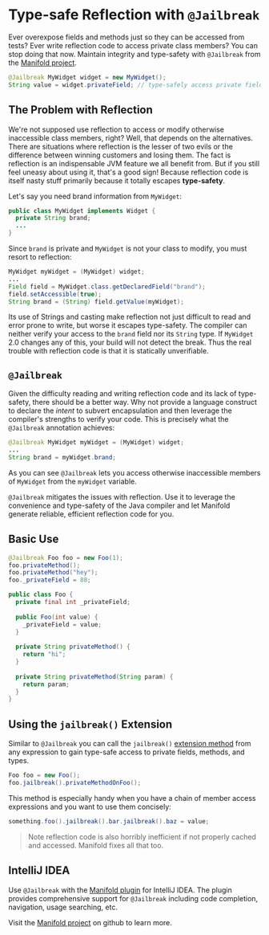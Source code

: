 # Type-safe Reflection with `@Jailbreak`

Ever overexpose fields and methods just so they can be accessed from tests? Ever write reflection code to access
private class members? You can stop doing that now. Maintain integrity and type-safety with `@Jailbreak` from the
[Manifold project](https://github.com/manifold-systems/manifold).

```java
@Jailbreak MyWidget widget = new MyWidget();
String value = widget.privateField; // type-safely access private fields and methods 
```

## The Problem with Reflection

We're not supposed use reflection to access or modify otherwise inaccessible class members, right?  Well, that depends on the
alternatives. There are situations where reflection is the lesser of two evils or the difference between winning customers
and losing them. The fact is reflection is an indispensable JVM feature we all benefit from.  But if you still feel
uneasy about using it, that's a good sign!  Because reflection code is itself nasty stuff primarily because it totally
escapes **type-safety**.

Let's say you need brand information from `MyWidget`:
```java
public class MyWidget implements Widget {
  private String brand;
  ...
}
```  

Since `brand` is private and `MyWidget` is not your class to modify, you must resort to reflection:
```java
MyWidget myWidget = (MyWidget) widget;
...
Field field = MyWidget.class.getDeclaredField("brand");
field.setAccessible(true);
String brand = (String) field.getValue(myWidget);
```

Its use of Strings and casting make reflection not just difficult to read and error prone to write, but worse it escapes
type-safety. The compiler can neither verify your access to the `brand` field nor its `String` type.  If `MyWidget` 2.0
changes any of this, your build will not detect the break. Thus the real trouble with reflection code is that it is
statically unverifiable. 


## `@Jailbreak`

Given the difficulty reading and writing reflection code and its lack of type-safety, there should be a better way. Why
not provide a language construct to declare the *intent* to subvert encapsulation and then leverage the compiler's
strengths to verify your code.  This is precisely what the `@Jailbreak` annotation achieves:

```java
@Jailbreak MyWidget myWidget = (MyWidget) widget;
...
String brand = myWidget.brand;
```

As you can see `@Jailbreak` lets you access otherwise inaccessible members of `MyWidget` from the `myWidget` variable.

`@Jailbreak` mitigates the issues with reflection.  Use it to leverage the convenience and type-safety of the Java
compiler and let Manifold generate reliable, efficient reflection code for you.

## Basic Use

```java
@Jailbreak Foo foo = new Foo(1);
foo.privateMethod();
foo.privateMethod("hey");
foo._privateField = 88;
```
```java
public class Foo {
  private final int _privateField;
  
  public Foo(int value) {
    _privateField = value;
  }
  
  private String privateMethod() {
    return "hi";
  }
  
  private String privateMethod(String param) {
    return param;
  }
}
```

## Using the `jailbreak()` Extension

Similar to `@Jailbreak` you can call the `jailbreak()` [extension method](http://manifold.systems/docs.html#extension-classes)
from any expression to gain type-safe access to private fields, methods, and types.

```java
Foo foo = new Foo();
foo.jailbreak().privateMethodOnFoo();
```
This method is especially handy when you have a chain of member access expressions and you want to use them concisely:

```java
something.foo().jailbreak().bar.jailbreak().baz = value;
``` 

>Note reflection code is also horribly inefficient if not properly cached and accessed. Manifold fixes all that too.

## IntelliJ IDEA

Use `@Jailbreak` with the [Manifold plugin](https://plugins.jetbrains.com/plugin/10057-manifold) for IntelliJ IDEA. The
plugin provides comprehensive support for `@Jailbreak` including code completion, navigation, usage searching, etc.

Visit the [Manifold project](https://github.com/manifold-systems/manifold) on github to learn more.
